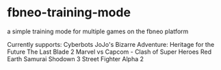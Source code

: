 # fbneo-training-mode
a simple training mode for multiple games on the fbneo platform


Currently supports:
Cyberbots
JoJo's Bizarre Adventure: Heritage for the Future
The Last Blade 2
Marvel vs Capcom - Clash of Super Heroes
Red Earth
Samurai Shodown 3
Street Fighter Alpha 2

